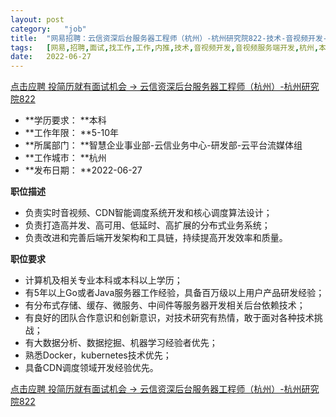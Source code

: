 ```yaml
---
layout:	post
category:	"job"
title:	"网易招聘：云信资深后台服务器工程师（杭州）-杭州研究院822-技术-音视频开发-音视频服务端开发-杭州本科5-10年"
tags:	[网易,招聘,面试,找工作,工作,内推,技术,音视频开发,音视频服务端开发,杭州,本科,5-10年]
date:	2022-06-27
---
```


[点击应聘 投简历就有面试机会 -> 云信资深后台服务器工程师（杭州）-杭州研究院822](http://mobile.bole.netease.com/bole/boleDetail?id=41163&employeeId=346f03c3cda5f04c&key=all)



- **学历要求： **本科
- **工作年限： **5-10年
- **所属部门： **智慧企业事业部-云信业务中心-研发部-云平台流媒体组
- **工作城市： **杭州
- **发布日期： **2022-06-27



**职位描述**
- 负责实时音视频、CDN智能调度系统开发和核心调度算法设计；
- 负责打造高并发、高可用、低延时、高扩展的分布式业务系统；
- 负责改进和完善后端开发架构和工具链，持续提高开发效率和质量。



**职位要求**
- 计算机及相关专业本科或本科以上学历；
- 有5年以上Go或者Java服务器工作经验，具备百万级以上用户产品研发经验；
- 有分布式存储、缓存、微服务、中间件等服务器开发相关后台依赖技术；
- 有良好的团队合作意识和创新意识，对技术研究有热情，敢于面对各种技术挑战；
-  有大数据分析、数据挖掘、机器学习经验者优先；
-  熟悉Docker，kubernetes技术优先；
-  具备CDN调度领域开发经验优先。



[点击应聘 投简历就有面试机会 -> 云信资深后台服务器工程师（杭州）-杭州研究院822](http://mobile.bole.netease.com/bole/boleDetail?id=41163&employeeId=346f03c3cda5f04c&key=all)